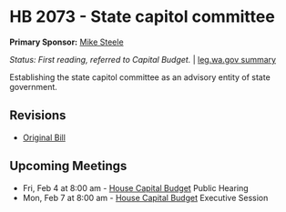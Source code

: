 # HB 2073 - State capitol committee
**Primary Sponsor:** [Mike Steele](/person/leg/mike.steele.md)

*Status: First reading, referred to Capital Budget.* | [leg.wa.gov summary](https://app.leg.wa.gov/billsummary?BillNumber=2073&Year=2021)

Establishing the state capitol committee as an advisory entity of state government.

## Revisions
* [Original Bill](1/)

## Upcoming Meetings
* Fri, Feb 4 at 8:00 am - [House Capital Budget](/house/2021-22/CB/) Public Hearing
* Mon, Feb 7 at 8:00 am - [House Capital Budget](/house/2021-22/CB/) Executive Session